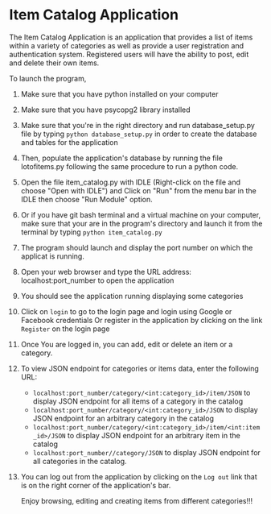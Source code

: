 
#  Item Catalog Application 

The Item Catalog Application is an application
that provides a list of items within a variety of categories 
as well as provide a user registration and authentication system. 
Registered users will have the ability to post, edit and delete their own items.

To launch the program,

1. Make sure that you have python installed on your computer
2. Make sure that you have psycopg2 library installed
3. Make sure that you're in the right directory and run database_setup.py file by typing
   `python database_setup.py` in order to create the database and tables for the application
4. Then, populate the application's database by running the file lotofitems.py following the 
   same procedure to run a python code. 
5. Open the file item_catalog.py with IDLE (Right-click
   on the file and choose "Open with IDLE")
   and Click on "Run" from the menu bar in the IDLE then choose "Run Module" option.
6. Or if you have git bash terminal and a virtual machine on your computer, 
   make sure that your are in the program's directory and launch it from the
   terminal by typing `python item_catalog.py` 
7. The program should launch and display the port number on which the applicat is running.
8. Open your web browser and type the URL address: localhost:port_number to open the application
9. You should see the application running displaying some categories
10. Click on `login` to go to the login page and login using Google or Facebook credentials 
	Or register in the application by clicking on the link `Register` on the login page
11. Once You are logged in, you can add, edit or delete an item or a category.
12.	To view JSON endpoint for categories or items data, enter the following URL:
	*	`localhost:port_number/category/<int:category_id>/item/JSON` to display
		JSON endpoint for all items of a category in the catalog
	*	`localhost:port_number/category/<int:category_id>/JSON` to display
		JSON endpoint for an arbitrary category in the catalog
	*	`localhost:port_number/category/<int:category_id>/item/<int:item_id>/JSON` 
		to display JSON endpoint for an arbitrary item in the catalog
	*	`localhost:port_number//category/JSON` to display
		JSON endpoint for all categories in the catalog.
13. You can log out from the application by clicking on the `Log out` link that is
	on the right corner of the application's bar.
	
	
	Enjoy browsing, editing and creating items from different categories!!!
